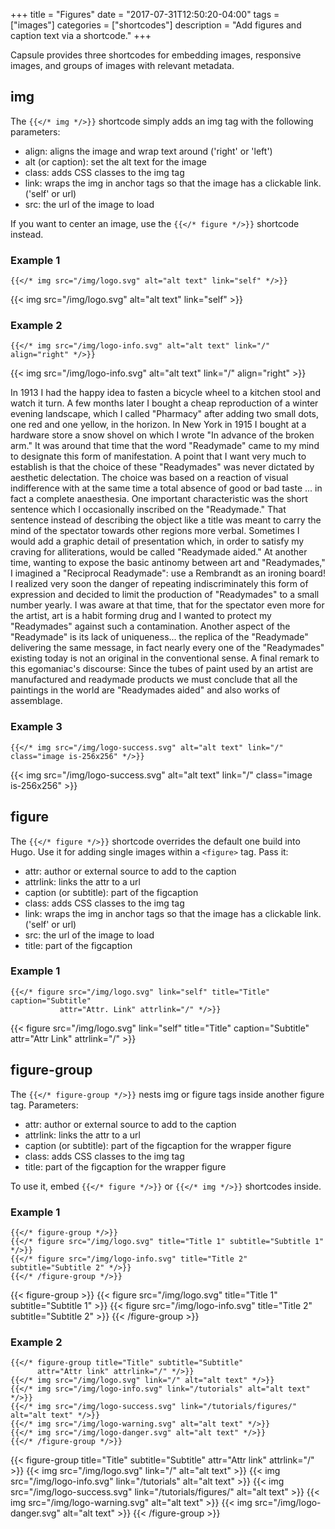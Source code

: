 +++
title = "Figures"
date = "2017-07-31T12:50:20-04:00"
tags = ["images"]
categories = ["shortcodes"]
description = "Add figures and caption text via a shortcode."
+++

Capsule provides three shortcodes for embedding images, responsive images, and
groups of images with relevant metadata. 


## img

The `{{</* img */>}}` shortcode simply adds an img tag with the following
parameters: 

* align: aligns the image and wrap text around ('right' or 'left')
* alt (or caption): set the alt text for the image
* class: adds CSS classes to the img tag
* link: wraps the img in anchor tags so that the image has a clickable link.
  ('self' or url)
* src: the url of the image to load

If you want to center an image, use the `{{</* figure */>}}` shortcode instead.

<!-- If no values are given for height and width, Hugo will fill it in with the
size of the source image. -->

### Example 1

```text
{{</* img src="/img/logo.svg" alt="alt text" link="self" */>}}
```

{{< img src="/img/logo.svg" alt="alt text" link="self" >}}

### Example 2

```text
{{</* img src="/img/logo-info.svg" alt="alt text" link="/" align="right" */>}}
```

{{< img src="/img/logo-info.svg" alt="alt text" link="/" align="right" >}}


In 1913 I had the happy idea to fasten a bicycle wheel to a kitchen stool and
watch it turn.  A few months later I bought a cheap reproduction of a winter
evening landscape, which I called "Pharmacy" after adding two small dots, one
red and one yellow, in the horizon.  In New York in 1915 I bought at a hardware
store a snow shovel on which I wrote "In advance of the broken arm." It was
around that time that the word "Readymade" came to my mind to designate this
form of manifestation.  A point that I want very much to establish is that the
choice of these "Readymades" was never dictated by aesthetic delectation.  The
choice was based on a reaction of visual indifference with at the same time a
total absence of good or bad taste ... in fact a complete anaesthesia.  One
important characteristic was the short sentence which I occasionally inscribed
on the "Readymade." That sentence instead of describing the object like a title
was meant to carry the mind of the spectator towards other regions more verbal.
Sometimes I would add a graphic detail of presentation which, in order to
satisfy my craving for alliterations, would be called "Readymade aided." At
another time, wanting to expose the basic antinomy between art and
"Readymades," I imagined a "Reciprocal Readymade": use a Rembrandt as an
ironing board!  I realized very soon the danger of repeating indiscriminately
this form of expression and decided to limit the production of "Readymades" to
a small number yearly. I was aware at that time, that for the spectator even
more for the artist, art is a habit forming drug and I wanted to protect my
"Readymades" against such a contamination.  Another aspect of the "Readymade"
is its lack of uniqueness... the replica of the "Readymade" delivering the same
message, in fact nearly every one of the "Readymades" existing today is not an
original in the conventional sense.  A final remark to this egomaniac's
discourse: Since the tubes of paint used by an artist are manufactured and
readymade products we must conclude that all the paintings in the world are
"Readymades aided" and also works of assemblage.

### Example 3

```text
{{</* img src="/img/logo-success.svg" alt="alt text" link="/" class="image is-256x256" */>}}
```

{{< img src="/img/logo-success.svg" alt="alt text" link="/" class="image is-256x256" >}}


## figure

The `{{</* figure */>}}` shortcode overrides the default one build into Hugo.
Use it for adding single images within a `<figure>` tag. Pass it: 

* attr: author or external source to add to the caption
* attrlink: links the attr to a url
* caption (or subtitle): part of the figcaption
* class: adds CSS classes to the img tag
* link: wraps the img in anchor tags so that the image has a clickable link.
  ('self' or url)
* src: the url of the image to load
* title: part of the figcaption

### Example 1

```text
{{</* figure src="/img/logo.svg" link="self" title="Title" caption="Subtitle"
           attr="Attr. Link" attrlink="/" */>}}
```

{{< figure src="/img/logo.svg" link="self" title="Title" caption="Subtitle"
           attr="Attr Link" attrlink="/" >}}


## figure-group

The `{{</* figure-group */>}}` nests img or figure tags inside another figure
tag. Parameters: 

* attr: author or external source to add to the caption
* attrlink: links the attr to a url
* caption (or subtitle): part of the figcaption for the wrapper figure
* class: adds CSS classes to the img tag
* title: part of the figcaption for the wrapper figure


To use it, embed `{{</* figure */>}}` or `{{</* img */>}}` shortcodes inside.

### Example 1

```text
{{</* figure-group */>}}
{{</* figure src="/img/logo.svg" title="Title 1" subtitle="Subtitle 1" */>}}
{{</* figure src="/img/logo-info.svg" title="Title 2" subtitle="Subtitle 2" */>}}
{{</* /figure-group */>}}
```

{{< figure-group >}} 
{{< figure src="/img/logo.svg" title="Title 1" subtitle="Subtitle 1" >}}
{{< figure src="/img/logo-info.svg" title="Title 2" subtitle="Subtitle 2" >}}
{{< /figure-group >}}

### Example 2

```text
{{</* figure-group title="Title" subtitle="Subtitle" 
      attr="Attr link" attrlink="/" */>}}
{{</* img src="/img/logo.svg" link="/" alt="alt text" */>}}
{{</* img src="/img/logo-info.svg" link="/tutorials" alt="alt text" */>}}
{{</* img src="/img/logo-success.svg" link="/tutorials/figures/" alt="alt text" */>}}
{{</* img src="/img/logo-warning.svg" alt="alt text" */>}}
{{</* img src="/img/logo-danger.svg" alt="alt text" */>}}
{{</* /figure-group */>}}
```

{{< figure-group title="Title" subtitle="Subtitle" 
      attr="Attr link" attrlink="/" >}}
{{< img src="/img/logo.svg" link="/" alt="alt text" >}}
{{< img src="/img/logo-info.svg" link="/tutorials" alt="alt text" >}}
{{< img src="/img/logo-success.svg" link="/tutorials/figures/" alt="alt text" >}}
{{< img src="/img/logo-warning.svg" alt="alt text" >}}
{{< img src="/img/logo-danger.svg" alt="alt text" >}}
{{< /figure-group >}}

